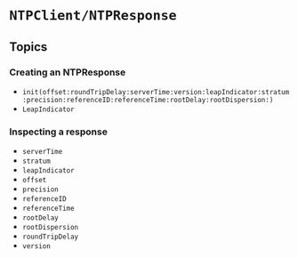 # ``NTPClient/NTPResponse``

## Topics

### Creating an NTPResponse

- ``init(offset:roundTripDelay:serverTime:version:leapIndicator:stratum:precision:referenceID:referenceTime:rootDelay:rootDispersion:)``
- ``LeapIndicator``

### Inspecting a response

- ``serverTime``
- ``stratum``
- ``leapIndicator``
- ``offset``
- ``precision``
- ``referenceID``
- ``referenceTime``
- ``rootDelay``
- ``rootDispersion``
- ``roundTripDelay``
- ``version``
